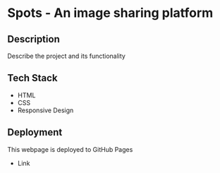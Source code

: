 # Spots - An image sharing platform

## Description

Describe the project and its functionality

## Tech Stack

- HTML
- CSS
- Responsive Design

## Deployment

This webpage is deployed to GitHub Pages

- Link
